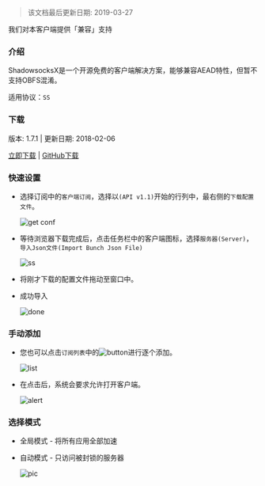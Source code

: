 > 该文档最后更新日期: 2019-03-27

<p class="info">我们对本客户端提供「兼容」支持</p>

### 介绍

ShadowsocksX是一个开源免费的客户端解决方案，能够兼容AEAD特性，但暂不支持OBFS混淆。

适用协议：`SS`

### 下载

版本: 1.7.1 | 更新日期: 2018-02-06

[立即下载](https://dl.niconode.co/client/ShadowsocksX-NG.1.7.1.zip) | [GitHub下载](https://github.com/shadowsocks/ShadowsocksX-NG/releases/download/v1.7.1/ShadowsocksX-NG.1.7.1.zip)

### 快速设置

- 选择订阅中的`客户端订阅`，选择以`(API v1.1)`开始的行列中，最右侧的`下载配置文件`。

	![get conf](https://img.niconode.co/2019032708413130854hhMKNwk9RWnsVip.png)

- 等待浏览器下载完成后，点击任务栏中的客户端图标，选择`服务器(Server)`，`导入Json文件(Import Bunch Json File)`

	![ss](https://img.niconode.co/2018051012592337141sz7HJvkDkmYITZz.png)

- 将刚才下载的配置文件拖动至窗口中。
	
- 成功导入

	![done](https://img.niconode.co/2018051013012042216JNPJ4Z2nAU5aBys.png)

### 手动添加

- 您也可以点击`订阅列表`中的![button](https://img.niconode.co/2018051012502894496HbDHARvq01lm42q.png)进行逐个添加。

	![list](https://img.niconode.co/201712140506454099436Ml4nVVRZ79wfc.png)

- 在点击后，系统会要求允许打开客户端。

	![alert](https://img.niconode.co/2017121405081671701AiAU4CORkhQNE7d.png)

### 选择模式

- 全局模式 - 将所有应用全部加速
- 自动模式 - 只访问被封锁的服务器

	![pic](https://img.niconode.co/20171214051308582076ulrMPhUv7KafZZ.png)
